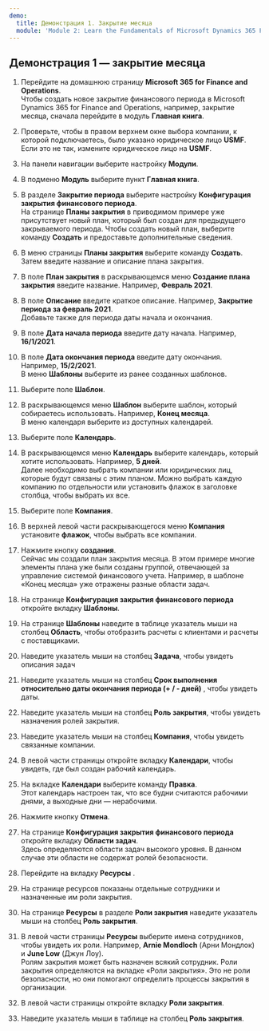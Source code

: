 ```yaml
---
demo:
  title: Демонстрация 1. Закрытие месяца
  module: 'Module 2: Learn the Fundamentals of Microsoft Dynamics 365 Finance'
---
```


## <a name="demo-1---month-end-close"></a>Демонстрация 1 — закрытие месяца

1. Перейдите на домашнюю страницу **Microsoft 365 for Finance and Operations**.  
    Чтобы создать новое закрытие финансового периода в Microsoft Dynamics 365 for Finance and Operations, например, закрытие месяца, сначала перейдите в модуль **Главная книга**.

1. Проверьте, чтобы в правом верхнем окне выбора компании, к которой подключаетесь, было указано юридическое лицо **USMF**. Если это не так, измените юридическое лицо на **USMF**.

1. На панели навигации выберите настройку **Модули**.

1. В подменю **Модуль** выберите пункт **Главная книга**.

1. В разделе **Закрытие периода** выберите настройку **Конфигурация закрытия финансового периода**.  
    На странице **Планы закрытия** в приводимом примере уже присутствует новый план, который был создан для предыдущего закрываемого периода. Чтобы создать новый план, выберите команду **Создать** и предоставьте дополнительные сведения.

1. В меню страницы **Планы закрытия** выберите команду **Создать**.  
    Затем введите название и описание плана закрытия.

1. В поле **План закрытия** в раскрывающемся меню **Создание плана закрытия** введите название. Например, **Февраль 2021**.

1. В поле **Описание** введите краткое описание. Например, **Закрытие периода за февраль 2021**.  
    Добавьте также для периода даты начала и окончания.

1. В поле **Дата начала периода** введите дату начала. Например, **16/1/2021**.

1. В поле **Дата окончания периода** введите дату окончания. Например, **15/2/2021**.  
    В меню **Шаблоны** выберите из ранее созданных шаблонов.

1. Выберите поле **Шаблон**.

1. В раскрывающемся меню **Шаблон** выберите шаблон, который собираетесь использовать. Например, **Конец месяца**.  
    В меню календаря выберите из доступных календарей.

1. Выберите поле **Календарь**.

1. В раскрывающемся меню **Календарь** выберите календарь, который хотите использовать. Например, **5 дней**.  
Далее необходимо выбрать компании или юридических лиц, которые будут связаны с этим планом. Можно выбрать каждую компанию по отдельности или установить флажок в заголовке столбца, чтобы выбрать их все.

1. Выберите поле **Компания**.

1. В верхней левой части раскрывающегося меню **Компания** установите **флажок**, чтобы выбрать все компании.

1. Нажмите кнопку **создания**.  
    Сейчас мы создали план закрытия месяца. В этом примере многие элементы плана уже были созданы группой, отвечающей за управление системой финансового учета. Например, в шаблоне «Конец месяца» уже отражены разные области задач.

1. На странице **Конфигурация закрытия финансового периода** откройте вкладку **Шаблоны**.

1. На странице **Шаблоны** наведите в таблице указатель мыши на столбец **Область**, чтобы отобразить расчеты с клиентами и расчеты с поставщиками.

1. Наведите указатель мыши на столбец **Задача**, чтобы увидеть описания задач

1. Наведите указатель мыши на столбец **Срок выполнения относительно даты окончания периода (+ / - дней)** , чтобы увидеть даты.

1. Наведите указатель мыши на столбец **Роль закрытия**, чтобы увидеть назначения ролей закрытия.

1. Наведите указатель мыши на столбец **Компания**, чтобы увидеть связанные компании.

1. В левой части страницы откройте вкладку **Календари**, чтобы увидеть, где был создан рабочий календарь.

1. На вкладке **Календари** выберите команду **Правка**.  
    Этот календарь настроен так, что все будни считаются рабочими днями, а выходные дни — нерабочими.

1. Нажмите кнопку **Отмена**.

1. На странице **Конфигурация закрытия финансового периода** откройте вкладку **Области задач**.  
    Здесь определяются области задач высокого уровня. В данном случае эти области не содержат ролей безопасности.

1. Перейдите на вкладку **Ресурсы** .

1. На странице ресурсов показаны отдельные сотрудники и назначенные им роли закрытия.

1. На странице **Ресурсы** в разделе **Роли закрытия** наведите указатель мыши на столбец **Роль закрытия**.

1. В левой части страницы **Ресурсы** выберите имена сотрудников, чтобы увидеть их роли. Например, **Arnie Mondloch** (Арни Мондлок) и **June Low** (Джун Лоу).  
    Ролям закрытия может быть назначен всякий сотрудник. Роли закрытия определяются на вкладке «Роли закрытия». Это не роли безопасности, но они помогают определить процессы закрытия в организации.

1. В левой части страницы откройте вкладку **Роли закрытия**.

1. Наведите указатель мыши в таблице на столбец **Роль закрытия**.
